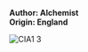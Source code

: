 <b>Author: Alchemist</b><br>
<b>Origin: England</b><br>

![CIA1 3](https://github.com/yuankong666/Ultimate-RAT-Collection/assets/128066597/c0ae134f-c4fe-464f-a074-889fb3c0ceda)
